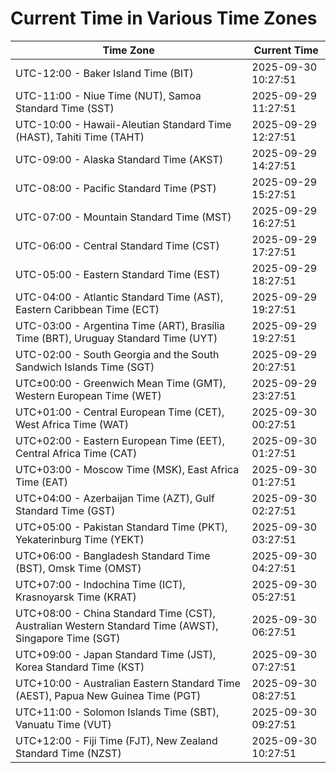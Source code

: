 # Current Time in Various Time Zones

| Time Zone | Current Time |
|-----------|--------------|
| UTC-12:00 - Baker Island Time (BIT) | 2025-09-30 10:27:51 |
| UTC-11:00 - Niue Time (NUT), Samoa Standard Time (SST) | 2025-09-29 11:27:51 |
| UTC-10:00 - Hawaii-Aleutian Standard Time (HAST), Tahiti Time (TAHT) | 2025-09-29 12:27:51 |
| UTC-09:00 - Alaska Standard Time (AKST) | 2025-09-29 14:27:51 |
| UTC-08:00 - Pacific Standard Time (PST) | 2025-09-29 15:27:51 |
| UTC-07:00 - Mountain Standard Time (MST) | 2025-09-29 16:27:51 |
| UTC-06:00 - Central Standard Time (CST) | 2025-09-29 17:27:51 |
| UTC-05:00 - Eastern Standard Time (EST) | 2025-09-29 18:27:51 |
| UTC-04:00 - Atlantic Standard Time (AST), Eastern Caribbean Time (ECT) | 2025-09-29 19:27:51 |
| UTC-03:00 - Argentina Time (ART), Brasília Time (BRT), Uruguay Standard Time (UYT) | 2025-09-29 19:27:51 |
| UTC-02:00 - South Georgia and the South Sandwich Islands Time (SGT) | 2025-09-29 20:27:51 |
| UTC±00:00 - Greenwich Mean Time (GMT), Western European Time (WET) | 2025-09-29 23:27:51 |
| UTC+01:00 - Central European Time (CET), West Africa Time (WAT) | 2025-09-30 00:27:51 |
| UTC+02:00 - Eastern European Time (EET), Central Africa Time (CAT) | 2025-09-30 01:27:51 |
| UTC+03:00 - Moscow Time (MSK), East Africa Time (EAT) | 2025-09-30 01:27:51 |
| UTC+04:00 - Azerbaijan Time (AZT), Gulf Standard Time (GST) | 2025-09-30 02:27:51 |
| UTC+05:00 - Pakistan Standard Time (PKT), Yekaterinburg Time (YEKT) | 2025-09-30 03:27:51 |
| UTC+06:00 - Bangladesh Standard Time (BST), Omsk Time (OMST) | 2025-09-30 04:27:51 |
| UTC+07:00 - Indochina Time (ICT), Krasnoyarsk Time (KRAT) | 2025-09-30 05:27:51 |
| UTC+08:00 - China Standard Time (CST), Australian Western Standard Time (AWST), Singapore Time (SGT) | 2025-09-30 06:27:51 |
| UTC+09:00 - Japan Standard Time (JST), Korea Standard Time (KST) | 2025-09-30 07:27:51 |
| UTC+10:00 - Australian Eastern Standard Time (AEST), Papua New Guinea Time (PGT) | 2025-09-30 08:27:51 |
| UTC+11:00 - Solomon Islands Time (SBT), Vanuatu Time (VUT) | 2025-09-30 09:27:51 |
| UTC+12:00 - Fiji Time (FJT), New Zealand Standard Time (NZST) | 2025-09-30 10:27:51 |
